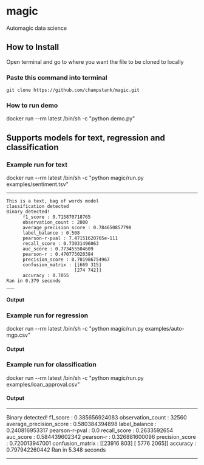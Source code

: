 # magic
Automagic data science

## How to Install
Open terminal and go to where you want the file to be cloned to locally

### Paste this command into terminal
```git clone https://github.com/champstank/magic.git```

### How to run demo
docker run --rm latest /bin/sh -c "python demo.py"

## Supports models for text, regression and classification

### Example run for text 
docker run --rm latest /bin/sh -c "python magic/run.py examples/sentiment.tsv"
___
```
This is a text, bag of words model
classification detected
Binary detected!
      f1_score : 0.715870718765  
      observation_count : 2000  
      average_precision_score : 0.784650857798  
      label_balance : 0.508  
      pearson-r-pval : 7.47151620765e-111  
      recall_score : 0.73031496063  
      auc_score : 0.773455504609  
      pearson-r : 0.470775020384  
      precision_score : 0.701986754967  
      confusion_matrix : [[669 315] 
                         [274 742]]  
      accuracy : 0.7055 
Ran in 0.379 seconds 
___
```
#### Output 

### Example run for regression 
docker run --rm latest /bin/sh -c "python magic/run.py examples/auto-mgp.csv"

#### Output

### Example run for classification
docker run --rm latest /bin/sh -c "python magic/run.py examples/loan_approval.csv"

#### Output
___
Binary detected! 
      f1_score : 0.385656924083
      observation_count : 32560
      average_precision_score : 0.580384394898
      label_balance : 0.240816953317
      pearson-r-pval : 0.0
      recall_score : 0.2633592654
      auc_score : 0.584439602342
      pearson-r : 0.326881600096
      precision_score : 0.720013947001
      confusion_matrix : [[23916   803]
                         [ 5776  2065]]
      accuracy : 0.797942260442
Ran in 5.348 seconds
___
